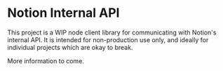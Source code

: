 # Notion Internal API

This project is a WIP node client library for communicating with Notion's
internal API. It is intended for non-production use only, and ideally for
individual projects which are okay to break.

More information to come.
